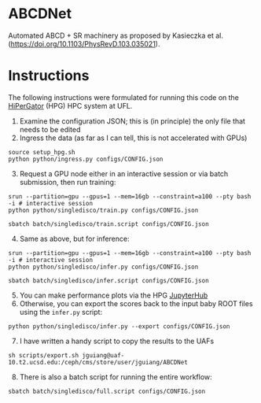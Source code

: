 # ABCDNet
Automated ABCD + SR machinery as proposed by Kasieczka et al. (https://doi.org/10.1103/PhysRevD.103.035021).

# Instructions
The following instructions were formulated for running this code on the [HiPerGator](https://www.rc.ufl.edu/about/hipergator/) (HPG) HPC system at UFL.
1. Examine the configuration JSON; this is (in principle) the only file that needs to be edited
2. Ingress the data (as far as I can tell, this is not accelerated with GPUs)
```
source setup_hpg.sh
python python/ingress.py configs/CONFIG.json
```
3. Request a GPU node either in an interactive session or via batch submission, then run training:
```
srun --partition=gpu --gpus=1 --mem=16gb --constraint=a100 --pty bash -i # interactive session
python python/singledisco/train.py configs/CONFIG.json
```
```
sbatch batch/singledisco/train.script configs/CONFIG.json
```
4. Same as above, but for inference:
```
srun --partition=gpu --gpus=1 --mem=16gb --constraint=a100 --pty bash -i # interactive session
python python/singledisco/infer.py configs/CONFIG.json
```
```
sbatch batch/singledisco/infer.script configs/CONFIG.json
```
5. You can make performance plots via the HPG [JupyterHub](https://jhub.rc.ufl.edu)
6. Otherwise, you can export the scores back to the input baby ROOT files using the `infer.py` script:
```
python python/singledisco/infer.py --export configs/CONFIG.json
```
7. I have written a handy script to copy the results to the UAFs
```
sh scripts/export.sh jguiang@uaf-10.t2.ucsd.edu:/ceph/cms/store/user/jguiang/ABCDNet
```
8. There is also a batch script for running the entire workflow:
```
sbatch batch/singledisco/full.script configs/CONFIG.json
```
